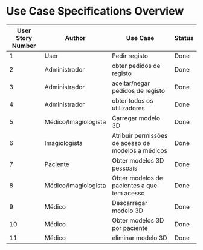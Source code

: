 # Use Case Specifications Overview

| User Story Number | Author               | Use Case                                           | Status |
|-------------------|----------------------|----------------------------------------------------|--------|
| 1                 | User                 | Pedir registo                                      | Done   |
| 2                 | Administrador        | obter pedidos de registo                           | Done   |
| 3                 | Administrador        | aceitar/negar pedidos de registo                   | Done   |
| 4                 | Administrador        | obter todos os utilizadores                        | Done   |
| 5                 | Médico/Imagiologista | Carregar modelo 3D                                 | Done   |
| 6                 | Imagiologista        | Atribuir permissões de acesso de modelos a médicos | Done   |
| 7                 | Paciente             | Obter modelos 3D pessoais                          | Done   |
| 8                 | Médico/Imagiologista | Obter modelos de pacientes a que tem acesso        | Done   |
| 9                 | Médico               | Descarregar modelo 3D                              | Done   |
| 10                | Médico               | Obter modelos 3D por paciente                      | Done   |
| 11                | Médico               | eliminar modelo 3D                                 | Done   |
